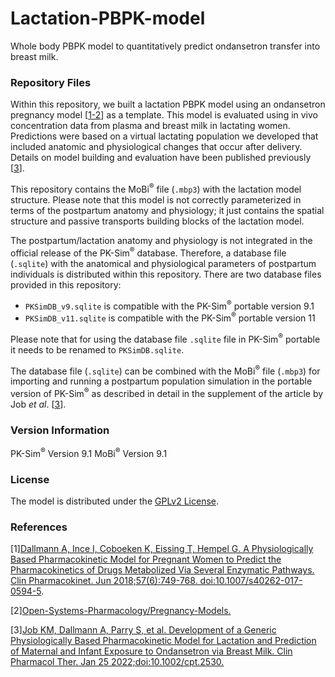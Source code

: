 # Lactation-PBPK-model

Whole body PBPK model to quantitatively predict ondansetron transfer into breast milk. 
 
### Repository Files

Within this repository, we built a lactation PBPK model using an ondansetron pregnancy model [[1-2](#References)] as a template. This model is evaluated using in vivo concentration data from plasma and breast milk in lactating women. Predictions were based on a virtual lactating population we developed that included anatomic and physiological changes that occur after delivery. Details on model building and evaluation have been published previously [[3](#References)].

This repository contains the MoBi<sup>®</sup> file (`.mbp3`) with the lactation model structure. Please note that this model is not correctly parameterized in terms of the postpartum anatomy and physiology; it just contains the spatial structure and passive transports building blocks of the lactation model. 

The postpartum/lactation anatomy and physiology is not integrated in the official release of the PK-Sim<sup>®</sup> database. Therefore, a database file (`.sqlite`) with the anatomical and physiological parameters of postpartum individuals is distributed within this repository. There are two database files provided in this repository:
* `PKSimDB_v9.sqlite` is compatible with the PK-Sim<sup>®</sup> portable version 9.1
* `PKSimDB_v11.sqlite` is compatible with the PK-Sim<sup>®</sup> portable version 11

Please note that for using the database file `.sqlite` file in PK-Sim<sup>®</sup> portable it needs to be renamed to `PKSimDB.sqlite`.

The database file (`.sqlite`) can be combined with the MoBi<sup>®</sup> file (`.mbp3`) for importing and running a postpartum population simulation in the portable version of PK-Sim<sup>®</sup> as described in detail in the supplement of the article by Job *et al*. [[3](#References)]. 

### Version Information

PK-Sim<sup>®</sup> Version 9.1
MoBi<sup>®</sup> Version 9.1

### License

The model is distributed under the [GPLv2 License](https://github.com/Open-Systems-Pharmacology/Suite/blob/develop/LICENSE).

### References

[1][Dallmann A, Ince I, Coboeken K, Eissing T, Hempel G. A Physiologically Based Pharmacokinetic Model for Pregnant Women to Predict the Pharmacokinetics of Drugs Metabolized Via Several Enzymatic Pathways. Clin Pharmacokinet. Jun 2018;57(6):749-768. doi:10.1007/s40262-017-0594-5](https://pubmed.ncbi.nlm.nih.gov/28924743/).

[2][Open-Systems-Pharmacology/Pregnancy-Models.](https://github.com/Open-Systems-Pharmacology/Pregnancy-Models)

[3][Job KM, Dallmann A, Parry S, et al. Development of a Generic Physiologically Based Pharmacokinetic Model for Lactation and Prediction of Maternal and Infant Exposure to Ondansetron via Breast Milk. Clin Pharmacol Ther. Jan 25 2022;doi:10.1002/cpt.2530.](https://doi.org/10.1002/cpt.2530)
